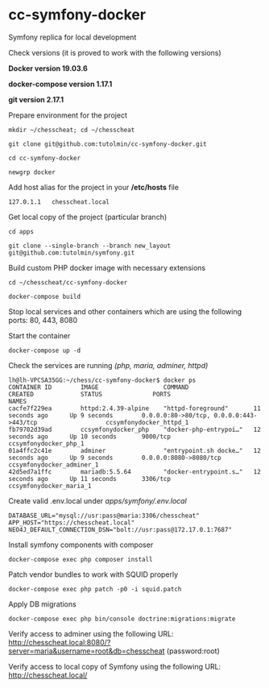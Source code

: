 # cc-symfony-docker
Symfony replica for local development

Check versions (it is proved to work with the following versions)

**Docker version 19.03.6**

**docker-compose version 1.17.1**

**git version 2.17.1**

Prepare environment for the project

```
mkdir ~/chesscheat; cd ~/chesscheat

git clone git@github.com:tutolmin/cc-symfony-docker.git

cd cc-symfony-docker

newgrp docker
```

Add host alias for the project in your **/etc/hosts** file
```
127.0.1.1	chesscheat.local
```

Get local copy of the project (particular branch)
```
cd apps

git clone --single-branch --branch new_layout git@github.com:tutolmin/symfony.git
```

Build custom PHP docker image with necessary extensions
```
cd ~/chesscheat/cc-symfony-docker

docker-compose build
```

Stop local services and other containers which are using the following ports: 80, 443, 8080

Start the container
```
docker-compose up -d
```

Check the services are running *(php, maria, adminer, httpd)*
```
lh@lh-VPCSA35GG:~/chess/cc-symfony-docker$ docker ps
CONTAINER ID        IMAGE                  COMMAND                  CREATED             STATUS              PORTS                                                      NAMES
cacfe7f229ea        httpd:2.4.39-alpine    "httpd-foreground"       11 seconds ago      Up 9 seconds        0.0.0.0:80->80/tcp, 0.0.0.0:443->443/tcp                   ccsymfonydocker_httpd_1
fb79702d39ad        ccsymfonydocker_php    "docker-php-entrypoi…"   12 seconds ago      Up 10 seconds       9000/tcp                                                   ccsymfonydocker_php_1
01a4ffc2c41e        adminer                "entrypoint.sh docke…"   12 seconds ago      Up 9 seconds        0.0.0.0:8080->8080/tcp                                     ccsymfonydocker_adminer_1
42d5ed7a1ffc        mariadb:5.5.64         "docker-entrypoint.s…"   12 seconds ago      Up 11 seconds       3306/tcp                                                   ccsymfonydocker_maria_1
```

Create valid .env.local under *apps/symfony/.env.local*
```
DATABASE_URL="mysql://usr:pass@maria:3306/chesscheat"
APP_HOST="https://chesscheat.local"
NEO4J_DEFAULT_CONNECTION_DSN="bolt://usr:pass@172.17.0.1:7687"
```

Install symfony components with composer
```
docker-compose exec php composer install 
```

Patch vendor bundles to work with SQUID properly
```
docker-compose exec php patch -p0 -i squid.patch
```

Apply DB migrations
```
docker-compose exec php bin/console doctrine:migrations:migrate
```

Verify access to adminer using the following URL: http://chesscheat.local:8080/?server=maria&username=root&db=chesscheat (password:root)

Verify access to local copy of Symfony using the following URL: http://chesscheat.local/
